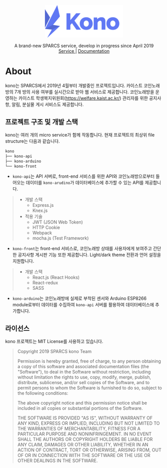<p align="center">
    <a href="https://github.com/sparcs-kaist/kono">
        <img src="Services-Kono.svg" width="250"/>
    </a>
    <p align="center">
        A brand-new SPARCS service, develop in progress since April 2019
        <br />
        <a href="http://52.79.92.127">
            Service
        </a>
        |
        <a href="https://docs.kono.sparcs.org">
            Documentation
        </a>
    </p>
</p>

# About
kono는 SPARCS에서 2019년 4월부터 개발중인 프로젝트입니다. 카이스트 코인노래방의 7개 방의 사용 여부를 실시간으로 받아 웹 서비스로 제공합니다. 코인노래방을 운영하는 카이스트 학생복지위원회(https://welfare.kaist.ac.kr/) 관리자를 위한 공지사항, 알림, 분실물 게시 서비스도 제공합니다.

## 프로젝트 구조 및 개발 스택
kono는 여러 개의 micro service가 함께 작동합니다. 현재 프로젝트의 최상위 file structure는 다음과 같습니다.
```
kono
├── kono-api
├── kono-arduino
└── kono-front
```
* `kono-api`는 API 서버로, front-end 서비스를 위한 API와 코인노래방으로부터 들어오는 데이터를 `kono-arudino`가 데이터베이스에 추가할 수 있는 API를 제공합니다.
> - 개발 스택
>   - Express.js
>   - Knex.js
> - 적용 기술
>   - JWT (JSON Web Token)
>   - HTTP Cookie
>   - Webpack
>   - mocha.js (Test Framework)
* `kono-front`는 front-end 서비스로, 코인노래방 상태를 사용자에게 보여주고 간단한 공지사항 게시판 기능 또한 제공합니다. Light/dark theme 전환과 언어 설정을 지원합니다.
> - 개발 스택
>   - React.js (React Hooks)
>   - React-redux
>   - SASS
* `kono-arduino`는 코인노래방에 실제로 부착된 센서와 Arduino ESP8266 module로부터 데이터를 수집하여 `kono-api` 서버를 활용하여 데이터베이스에 추가합니다.
## 라이선스
kono 프로젝트는 MIT License를 사용하고 있습니다.
>Copyright 2019 SPARCS kono Team
>
>Permission is hereby granted, free of charge, to any person obtaining a copy of this software and associated documentation files (the "Software"), to deal in the Software without restriction, including without limitation the rights to use, copy, modify, merge, publish, distribute, sublicense, and/or sell copies of the Software, and to permit persons to whom the Software is furnished to do so, subject to the following conditions:
>
>The above copyright notice and this permission notice shall be included in all copies or substantial portions of the Software.
>
>THE SOFTWARE IS PROVIDED "AS IS", WITHOUT WARRANTY OF ANY KIND, EXPRESS OR IMPLIED, INCLUDING BUT NOT LIMITED TO THE WARRANTIES OF MERCHANTABILITY, FITNESS FOR A PARTICULAR PURPOSE AND NONINFRINGEMENT. IN NO EVENT SHALL THE AUTHORS OR COPYRIGHT HOLDERS BE LIABLE FOR ANY CLAIM, DAMAGES OR OTHER LIABILITY, WHETHER IN AN ACTION OF CONTRACT, TORT OR OTHERWISE, ARISING FROM, OUT OF OR IN CONNECTION WITH THE SOFTWARE OR THE USE OR OTHER DEALINGS IN THE SOFTWARE.
